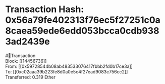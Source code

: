 
Transaction Hash: 0x56a79fe402313f76ec5f27251c0a8caea59ede6edd053bcca0cdb9383ad2439e
====================================================================================
  
#💸Transaction  
Block: [[14456736]]  
From: [[0x59728544b08ab483533076417fbbb2fd0b17ce3a]]  
To: [[0xc02aaa39b223fe8d0a0e5c4f27ead9083c756cc2]]  
Transferred: 0.319 Ether
